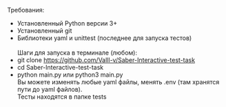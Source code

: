 Требования:
- Установленный Python версии 3+
- Установленный git
- Библиотеки yaml и unittest (последнее для запуска тестов) \
\
Шаги для запуска в терминале (любом):
- git clone https://github.com/Valll-v/Saber-Interactive-test-task
- cd Saber-Interactive-test-task
- python main.py или python3 main.py \
Вы можете изменять любые yaml файлы, менять .env (там хранятся пути до yaml файлов). \
Тесты находятся в папке tests
  